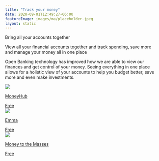 ```yaml
---
title: "Track your money"
date: 2020-09-01T12:49:27+06:00
featureImage: images/ma/placeholder.jpeg
layout: static
---
```


Bring all your accounts together

View all your financial accounts together and track spending, save more and manage your money all in one place 

Open Banking technology has improved how we are able to view our finances and get control of your money. Seeing everything in one place allows for a holistic view of your accounts to help you budget better, save more and even make investments.

<a class="ma-link" href="https://www.moneyhub.com/"><div class="ma-card ma-card-Wealth"><div class="ma-icon"><img src ="/images/icon-check.png"/></div><div class="ma-name"><p>MoneyHub</p></div><div class="ma-paid-text"><span>Free</span></div></div></a><a class="ma-link" href="https://emma-app.com/"><div class="ma-card ma-card-Wealth"><div class="ma-icon"><img src ="/images/icon-check.png"/></div><div class="ma-name"><p>Emma</p></div><div class="ma-paid-text"><span>Free</span></div></div></a><a class="ma-link" href="https://moneytothemasses.com/quick-savings/tips/the-best-budgeting-apps-in-the-uk-how-to-budget-without-trying"><div class="ma-card ma-card-Wealth"><div class="ma-icon"><img src ="/images/icon-check.png"/></div><div class="ma-name"><p>Money to the Masses</p></div><div class="ma-paid-text"><span>Free </span></div></div></a>  

<br/><br/>







